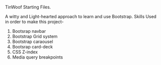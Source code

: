 TinWoof Starting Files.

A witty and Light-hearted approach to learn and use Bootstrap.
Skills Used in order to make this project-

1) Bootsrap navbar
2) Bootstrap Grid system
3) Bootstrap caraousel
4) Bootsrap card-deck
5) CSS Z-index
6) Media query breakpoints
